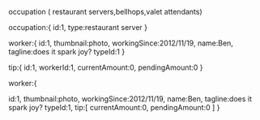 occupation ( restaurant servers,bellhops,valet attendants)

occupation:{
id:1,
type:restaurant server
}

worker:{
id:1,
thumbnail:photo,
workingSince:2012/11/19,
name:Ben,
tagline:does it spark joy?
typeId:1
}

tip:{
id:1,
workerId:1,
currentAmount:0,
pendingAmount:0
}

worker:{
  
id:1,
thumbnail:photo,
workingSince:2012/11/19,
name:Ben,
tagline:does it spark joy?
typeId:1,
tip:[
currentAmount:0,
pendingAmount:0
]
}
